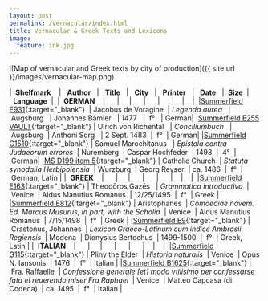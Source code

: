 ```yaml
---
layout: post
permalink: /vernacular/index.html
title: Vernacular & Greek Texts and Lexicons
image:
  feature: ink.jpg
---
```


![Map of vernacular and Greek texts by city of production]({{ site.url }}/images/vernacular-map.png)



|&nbsp;&nbsp;**Shelfmark** &nbsp;&nbsp;&nbsp;|&nbsp; &nbsp;**Author**&nbsp;&nbsp;&nbsp;|&nbsp;&nbsp; **Title**&nbsp;&nbsp;&nbsp;|&nbsp; &nbsp;**City**&nbsp;&nbsp;&nbsp;|&nbsp; &nbsp;**Printer**&nbsp;&nbsp;&nbsp;|&nbsp; &nbsp;**Date**&nbsp;&nbsp;&nbsp;|&nbsp;&nbsp;**Size**&nbsp;&nbsp;|&nbsp;&nbsp;**Language**&nbsp;&nbsp;|&nbsp;
|&nbsp;&nbsp;**GERMAN** &nbsp;&nbsp;&nbsp;|&nbsp; &nbsp;&nbsp;&nbsp;&nbsp;|&nbsp;&nbsp;&nbsp;&nbsp;&nbsp;|&nbsp; &nbsp;&nbsp;&nbsp;&nbsp;|&nbsp; &nbsp;&nbsp;&nbsp;&nbsp;|&nbsp; &nbsp;&nbsp;&nbsp;&nbsp;|&nbsp;&nbsp;&nbsp;&nbsp;|&nbsp;&nbsp;&nbsp;&nbsp;|&nbsp;
|[Summerfield E931](http://catalog.lib.ku.edu/cgi-bin/Pwebrecon.cgi?bbid=3874246){:target="_blank"} &nbsp;|&nbsp;Jacobus de Voragine&nbsp;&nbsp;|&nbsp;*Legenda aurea* &nbsp;&nbsp;|&nbsp;Augsburg &nbsp;&nbsp;|&nbsp;Johannes Bämler &nbsp;&nbsp;|&nbsp;1477 &nbsp;&nbsp;|&nbsp;&nbsp;f° &nbsp;&nbsp;|&nbsp;German|
|[Summerfield E255 VAULT](http://catalog.lib.ku.edu/cgi-bin/Pwebrecon.cgi?bbid=3788769){:target="_blank"}&nbsp;|&nbsp;Ulrich von Richental &nbsp;&nbsp;|&nbsp;*Conciliumbuch* &nbsp;&nbsp;|&nbsp;Augsburg&nbsp;&nbsp;|&nbsp;Anthoni Sorg &nbsp;&nbsp;|&nbsp;2 Sept. 1483&nbsp;&nbsp;|&nbsp;&nbsp;f°&nbsp;&nbsp;|&nbsp;German|
|[Summerfield C1510](http://catalog.lib.ku.edu/cgi-bin/Pwebrecon.cgi?bbid=3873988){:target="_blank"}&nbsp;|&nbsp;Samuel Marochitanus &nbsp;&nbsp;|&nbsp;*Epistola contra Judaeorum errores*&nbsp;&nbsp;|&nbsp;Nuremberg&nbsp;&nbsp;|&nbsp;Caspar Hochfeder&nbsp;&nbsp;|&nbsp;1498&nbsp;&nbsp;|&nbsp;&nbsp;4°&nbsp;&nbsp;|&nbsp;German|
|[MS D199 item 5](http://catalog.lib.ku.edu/cgi-bin/Pwebrecon.cgi?bbid=3010339){:target="_blank"}&nbsp;|&nbsp;Catholic Church&nbsp;&nbsp;|&nbsp;*Statuta synodalia Herbipolensia*&nbsp;&nbsp;|&nbsp;Wurzburg&nbsp;&nbsp;|&nbsp;Georg Reyser&nbsp;&nbsp;|&nbsp;ca. 1486&nbsp;&nbsp;|&nbsp;&nbsp;f°&nbsp;&nbsp;|&nbsp;German, Latin&nbsp;|
|&nbsp;&nbsp;**GREEK** &nbsp;&nbsp;&nbsp;|&nbsp; &nbsp;&nbsp;&nbsp;&nbsp;|&nbsp;&nbsp;&nbsp;&nbsp;&nbsp;|&nbsp; &nbsp;&nbsp;&nbsp;&nbsp;|&nbsp; &nbsp;&nbsp;&nbsp;&nbsp;|&nbsp; &nbsp;&nbsp;&nbsp;&nbsp;|&nbsp;&nbsp;&nbsp;&nbsp;|&nbsp;&nbsp;&nbsp;&nbsp;|&nbsp;
|[Summerfield E163](http://catalog.lib.ku.edu/cgi-bin/Pwebrecon.cgi?bbid=3787122){:target="_blank"}&nbsp;|&nbsp;Theodōros Gazēs &nbsp;&nbsp;|&nbsp;*Grammatica introductiva*&nbsp;&nbsp;|&nbsp;Venice&nbsp;&nbsp;|&nbsp;Aldus Manutius Romanus&nbsp;&nbsp;|&nbsp;12/25/1495&nbsp;&nbsp;|&nbsp;&nbsp;f°&nbsp;&nbsp;|&nbsp;Greek&nbsp;|
|[Summerfield E812](http://catalog.lib.ku.edu/cgi-bin/Pwebrecon.cgi?bbid=3874414){:target="_blank"}&nbsp;|&nbsp;Aristophanes&nbsp;&nbsp;|&nbsp;*Comoediae novem. Ed. Marcus Musurus, in part, with the Scholia*&nbsp;&nbsp;|&nbsp;Venice&nbsp;&nbsp;|&nbsp;Aldus Manutius Romanus&nbsp;&nbsp;|&nbsp;7/15/1498&nbsp;&nbsp;|&nbsp;&nbsp;f°&nbsp;&nbsp;|&nbsp;Greek&nbsp;|
|[Summerfield E9](http://catalog.lib.ku.edu/cgi-bin/Pwebrecon.cgi?bbid=3874239){:target="_blank"}&nbsp;|&nbsp;Crastonus, Johannes&nbsp;&nbsp;|&nbsp;*Lexicon Graeco-Latinum cum indice Ambrosii Regiensis*&nbsp;&nbsp;|&nbsp;Modena&nbsp;&nbsp;|&nbsp;Dionysius Bertochus&nbsp;&nbsp;|&nbsp;1499-1500&nbsp;&nbsp;|&nbsp;&nbsp;f°&nbsp;&nbsp;|&nbsp;Greek, Latin&nbsp;|
|&nbsp;&nbsp;**ITALIAN** &nbsp;&nbsp;&nbsp;|&nbsp; &nbsp;&nbsp;&nbsp;&nbsp;|&nbsp;&nbsp;&nbsp;&nbsp;&nbsp;|&nbsp; &nbsp;&nbsp;&nbsp;&nbsp;|&nbsp; &nbsp;&nbsp;&nbsp;&nbsp;|&nbsp; &nbsp;&nbsp;&nbsp;&nbsp;|&nbsp;&nbsp;&nbsp;&nbsp;|&nbsp;&nbsp;&nbsp;&nbsp;|&nbsp;
|[Summerfield G115](http://catalog.lib.ku.edu/cgi-bin/Pwebrecon.cgi?bbid=3783592){:target="_blank"}&nbsp;|&nbsp;Pliny the Elder&nbsp;&nbsp;|&nbsp;*Historia naturalis*&nbsp;&nbsp;|&nbsp;Venice&nbsp;&nbsp;|&nbsp;Opus N. Iansonis&nbsp;&nbsp;|&nbsp;1476&nbsp;&nbsp;|&nbsp;&nbsp;f°&nbsp;&nbsp;|&nbsp;Italian&nbsp;|
|[Summerfield B1625](http://catalog.lib.ku.edu/cgi-bin/Pwebrecon.cgi?v1=1&hd=1,1&CallBrowse=1&SEQ=20151204204416&PID=WzVuAxr8dXTUmxxSNa5ynT3XS&SID=3){:target="_blank"}&nbsp;|&nbsp;Fra. Raffaelle&nbsp;&nbsp;|&nbsp;*Confessione generale [et] modo vtilisimo per confessarse fata el reuerendo miser Fra Raphael*&nbsp;&nbsp;|&nbsp;Venice&nbsp;&nbsp;|&nbsp;Matteo Capcasa (di Codeca)&nbsp;&nbsp;|&nbsp;ca. 1495&nbsp;&nbsp;|&nbsp;&nbsp;f°&nbsp;&nbsp;|&nbsp;Italian&nbsp;|